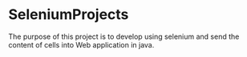 # SeleniumProjects

The purpose of this project is to develop using selenium and send the content of cells into Web application in java.
